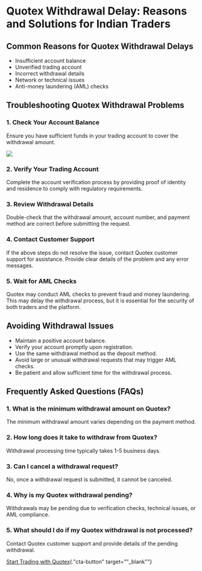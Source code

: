 # Quotex Withdrawal Delay: Reasons and Solutions for Indian Traders

## Common Reasons for Quotex Withdrawal Delays

-   Insufficient account balance
-   Unverified trading account
-   Incorrect withdrawal details
-   Network or technical issues
-   Anti-money laundering (AML) checks

## Troubleshooting Quotex Withdrawal Problems

### 1. Check Your Account Balance

Ensure you have sufficient funds in your trading account to cover the
withdrawal amount.

[![](https://static.quotex.io/files/4_en/300_250.jpg)](https://traff.sbs/brokerqxlid)

### 2. Verify Your Trading Account

Complete the account verification process by providing proof of identity
and residence to comply with regulatory requirements.

### 3. Review Withdrawal Details

Double-check that the withdrawal amount, account number, and payment
method are correct before submitting the request.

### 4. Contact Customer Support

If the above steps do not resolve the issue, contact Quotex customer
support for assistance. Provide clear details of the problem and any
error messages.

### 5. Wait for AML Checks

Quotex may conduct AML checks to prevent fraud and money laundering.
This may delay the withdrawal process, but it is essential for the
security of both traders and the platform.

## Avoiding Withdrawal Issues

-   Maintain a positive account balance.
-   Verify your account promptly upon registration.
-   Use the same withdrawal method as the deposit method.
-   Avoid large or unusual withdrawal requests that may trigger AML
    checks.
-   Be patient and allow sufficient time for the withdrawal process.

## Frequently Asked Questions (FAQs)

### 1. What is the minimum withdrawal amount on Quotex?

The minimum withdrawal amount varies depending on the payment method.

### 2. How long does it take to withdraw from Quotex?

Withdrawal processing time typically takes 1-5 business days.

### 3. Can I cancel a withdrawal request?

No, once a withdrawal request is submitted, it cannot be canceled.

### 4. Why is my Quotex withdrawal pending?

Withdrawals may be pending due to verification checks, technical issues,
or AML compliance.

### 5. What should I do if my Quotex withdrawal is not processed?

Contact Quotex customer support and provide details of the pending
withdrawal.

[Start Trading with
Quotex](\%22https://traff.sbs/brokerqxsignup\%22){."cta-button"
target=""_blank""}

